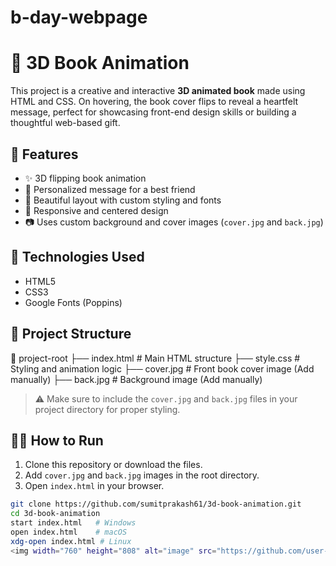 # b-day-webpage
# 📖 3D Book Animation

This project is a creative and interactive **3D animated book** made using HTML and CSS. On hovering, the book cover flips to reveal a heartfelt message, perfect for showcasing front-end design skills or building a thoughtful web-based gift.

## 🌟 Features

- ✨ 3D flipping book animation  
- 💬 Personalized message for a best friend  
- 🎨 Beautiful layout with custom styling and fonts  
- 📱 Responsive and centered design  
- 📷 Uses custom background and cover images (`cover.jpg` and `back.jpg`)

## 🚀 Technologies Used

- HTML5  
- CSS3  
- Google Fonts (Poppins)

## 📂 Project Structure

📁 project-root
├── index.html # Main HTML structure
├── style.css # Styling and animation logic
├── cover.jpg # Front book cover image (Add manually)
├── back.jpg # Background image (Add manually)


> ⚠️ Make sure to include the `cover.jpg` and `back.jpg` files in your project directory for proper styling.

## 🧑‍💻 How to Run

1. Clone this repository or download the files.
2. Add `cover.jpg` and `back.jpg` images in the root directory.
3. Open `index.html` in your browser.

```bash
git clone https://github.com/sumitprakash61/3d-book-animation.git
cd 3d-book-animation
start index.html   # Windows
open index.html    # macOS
xdg-open index.html # Linux
<img width="760" height="808" alt="image" src="https://github.com/user-attachments/assets/1f3c26a2-d604-4d6b-bc1f-8a7ebee64975" />
